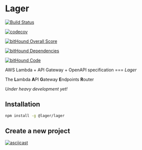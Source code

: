 Lager
===

[![Build Status](https://travis-ci.org/lagerjs/lager.svg?branch=dev)](https://travis-ci.org/lagerjs/lager)

[![codecov](https://codecov.io/gh/lagerjs/lager/branch/dev/graph/badge.svg)](https://codecov.io/gh/lagerjs/lager)

[![bitHound Overall Score](https://www.bithound.io/github/lagerjs/lager/badges/score.svg)](https://www.bithound.io/github/lagerjs/lager)

[![bitHound Dependencies](https://www.bithound.io/github/lagerjs/lager/badges/dependencies.svg)](https://www.bithound.io/github/lagerjs/lager/dev/dependencies/npm)

[![bitHound Code](https://www.bithound.io/github/lagerjs/lager/badges/code.svg)](https://www.bithound.io/github/lagerjs/lager)

AWS Lambda + API Gateway + OpenAPI specification === *Lager*

The **L**ambda **A**PI **G**ateway **E**ndpoints **R**outer

*Under heavy development yet!*

Installation
---

```bash
npm install -g @lager/lager
```

Create a new project
---

[![asciicast](https://asciinema.org/a/40asd3d0jbmpgancifbaqa9nj.png)](https://asciinema.org/a/40asd3d0jbmpgancifbaqa9nj)
